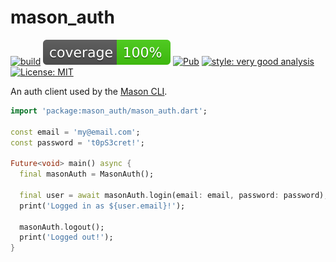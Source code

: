 # mason_auth

[![build](https://github.com/felangel/mason/workflows/mason_auth/badge.svg)](https://github.com/felangel/mason/actions)
[![coverage](https://raw.githubusercontent.com/felangel/mason/master/packages/mason_auth/coverage_badge.svg)](https://github.com/felangel/mason/actions)
[![Pub](https://img.shields.io/pub/v/mason_auth.svg)](https://pub.dev/packages/mason)
[![style: very good analysis](https://img.shields.io/badge/style-very_good_analysis-B22C89.svg)](https://pub.dev/packages/very_good_analysis)
[![License: MIT](https://img.shields.io/badge/license-MIT-purple.svg)](https://opensource.org/licenses/MIT)

An auth client used by the [Mason CLI](https://github.com/felangel/mason).

```dart
import 'package:mason_auth/mason_auth.dart';

const email = 'my@email.com';
const password = 't0pS3cret!';

Future<void> main() async {
  final masonAuth = MasonAuth();

  final user = await masonAuth.login(email: email, password: password);
  print('Logged in as ${user.email}!');

  masonAuth.logout();
  print('Logged out!');
}

```
